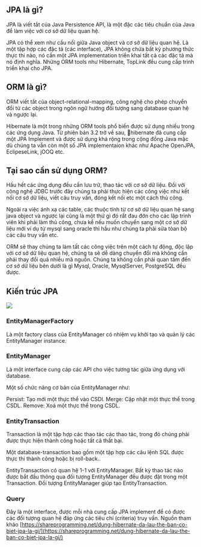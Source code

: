 ## JPA là gì?

JPA là viết tắt của Java Persistence API, là một đặc các tiêu chuẩn của Java để làm việc với cơ sở dữ liệu quan hệ.

JPA có thể xem như cầu nối giữa Java object và cơ sở dữ liệu quan hệ. Là một tập hợp các đặc tả (các interface), JPA không chứa bất kỳ phương thức thực thi nào, nó cần một JPA implementation triển khai tất cả các đặc tả mà nó định nghĩa. Những ORM tools như Hibernate, TopLink đều cung cấp trình triển khai cho JPA.


## ORM là gì?

ORM viết tắt của object-relational-mapping, công nghệ cho phép chuyển đổi từ các object trong ngôn ngữ hướng đối tượng sang database quan hệ và ngược lại.

Hibernate là một trong những ORM tools phổ biến được sử dụng nhiều trong các ứng dụng Java. Từ phiên bản 3.2 trở về sau, hibernate đã cung cấp một JPA Implement và được sử dụng khá rộng trong cộng đồng Java mặc dù chúng ta vẫn còn một số JPA implementaion khác như Apache OpenJPA, EclipeseLink, jOOQ etc.

## Tại sao cần sử dụng ORM?

Hầu hết các ứng dụng đều cần lưu trữ, thao tác với cơ sở dữ liệu. Đối với công nghệ JDBC trước đây chúng ta phải thực hiện các công việc như kết nối cơ sở dữ liệu, viết câu truy vấn, đóng kết nối etc một cách thủ công. 

Ngoài ra việc ánh xạ các table, các thuộc tính từ cơ sở dữ liệu quan hệ sang java object và ngược lại cũng là một thứ gì đó rất đau đớn cho các lập trình viên khi phải làm thủ công, chưa kể nếu muốn chuyển sang một cơ sở dữ liệu mới ví dụ từ mysql sang oracle thì hầu như chúng ta phải sữa tòan bộ các câu truy vấn etc. 

ORM sẽ thay chúng ta làm tất các công việc trên một cách tự động, độc lập với cơ sở dữ liệu quan hệ, chúng ta sẽ dễ dàng chuyển đổi mà không cần phải thay đổi quá nhiều mã nguồn. Chúng ta không cần phải quan tâm đến cơ sở dữ liệu bên dưới là gì Mysql, Oracle, MysqlServer, PostgreSQL đều được.

## Kiến trúc JPA

![](https://images.viblo.asia/5fc481de-7b11-4ebd-b74d-a8b268f2348d.png)


### EntityManagerFactory

Là một factory class của EntityManager có nhiệm vụ khởi tạo và quản lý các EntityManager instance.

### EntityManager

Là một interface cung cáp các API cho việc tương tác giữa ứng dụng với database.

Một số chức năng cơ bản của EntityManager như:

Persist: Tạo mới một thực thể vào CSDl.
Merge: Cập nhật một thực thể trong CSDL.
Remove: Xoá một thực thể trong CSDL.
### EntityTransaction

Transaction là một tập hợp các thao tác các thao tác, trong đó chúng phải được thực hiện thành công hoặc tất cả thất bại.

Một database-transaction bao gồm một tập hợp các câu lệnh SQL được thực thi thành công hoặc bị roll-back..

EntityTransaction có quan hệ 1-1 với EntityManager. Bất kỳ thao tác nào được bắt đầu thông qua đối tượng EntityManager đều được đặt trong một Transaction. Đối tượng EntityManager giúp tạo EntityTransaction.

### Query

Đây là một interface, được mỗi nhà cung cấp JPA implement để có được các đối tượng quan hệ đáp ứng các tiêu chí (criteria) truy vấn.
Nguồn tham khảo
[https://shareprogramming.net/dung-hibernate-da-lau-the-ban-co-biet-jpa-la-gi/](https://shareprogramming.net/dung-hibernate-da-lau-the-ban-co-biet-jpa-la-gi/)